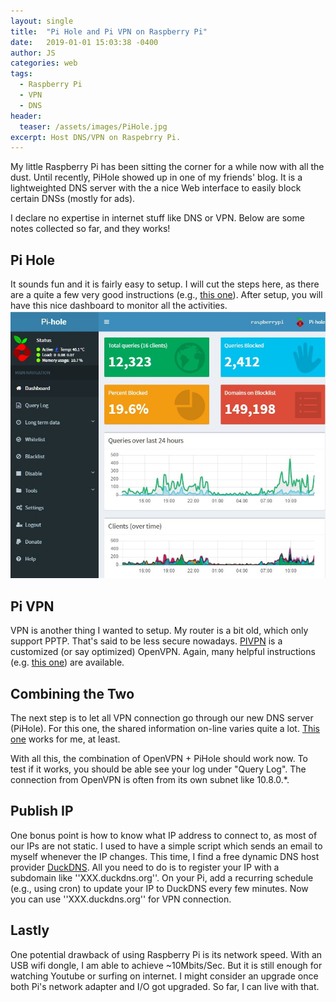 ```yaml
---
layout: single
title:  "Pi Hole and Pi VPN on Raspberry Pi"
date:   2019-01-01 15:03:38 -0400
author: JS
categories: web
tags:
  - Raspberry Pi 
  - VPN
  - DNS
header:
  teaser: /assets/images/PiHole.jpg
excerpt: Host DNS/VPN on Raspebrry Pi.
---
```


My little Raspberry Pi has been sitting the corner for a while now with all the dust. Until recently, PiHole showed up in one of my friends' blog. It is a lightweighted DNS server with the a nice Web interface to easily block certain DNSs (mostly for ads). 

I declare no expertise in internet stuff like DNS or VPN. Below are some notes collected so far, and they works!

## Pi Hole
It sounds fun and it is fairly easy to setup. I will cut the steps here, as there are a quite a few very good instructions (e.g., [this one](https://mall.10046.mi.com/fanscard/index)). After setup, you will have this nice dashboard to monitor all the activities.
![PiHole](/assets/images/PiHole.jpg)

## Pi VPN
VPN is another thing I wanted to setup. My router is a bit old, which only support PPTP. That's said to be less secure nowadays. [PIVPN](http://www.pivpn.io/) is a customized (or say optimized) OpenVPN. Again, many helpful instructions (e.g. [this one](https://www.smarthomeblog.net/raspberry-pi-vpn/)) are available. 

## Combining the Two
The next step is to let all VPN connection go through our new DNS server (PiHole). For this one, the shared information on-line varies quite a lot. [This one](https://forum.xda-developers.com/showpost.php?p=76023719&postcount=5) works for me, at least. 

With all this, the combination of OpenVPN + PiHole should work now. To test if it works, you should be able see your log under "Query Log". The connection from OpenVPN is often from its own subnet like 10.8.0.*.

## Publish IP 
One bonus point is how to know what IP address to connect to, as most of our IPs are not static. I used to have a simple script which sends an email to myself whenever the IP changes. This time, I find a free dynamic DNS host provider [DuckDNS](https://www.duckdns.org/). All you need to do is to register your IP with a subdomain like ''XXX.duckdns.org''. On your Pi, add a recurring schedule (e.g., using cron) to update your IP to DuckDNS every few minutes. Now you can use ''XXX.duckdns.org'' for VPN connection. 

## Lastly
One potential drawback of using Raspberry Pi is its network speed. With an USB wifi dongle, I am able to achieve ~10Mbits/Sec. But it is still enough for watching Youtube or surfing on internet. I might consider an upgrade once both Pi's network adapter and I/O got upgraded. So far, I can live with that.



